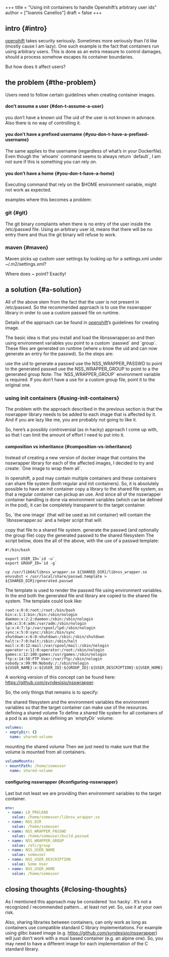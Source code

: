 +++
title = "Using init containers to handle Openshift’s arbitrary user ids"
author = ["Ioannis Canellos"]
draft = false
+++

## intro {#intro}

[openshift](https://github.com/openshift/orgin) takes security seriously. Sometimes more seriously than I’d like (mostly cause I am lazy). One such example is the fact that containers run using arbitrary users. This is done as an extra measure to control damages, should a process somehow escapes its container boundaries.

But how does it affect users?


## the problem {#the-problem}

Users need to follow certain guidelines when creating container images.


#### don’t assume a user {#don-t-assume-a-user}

you don’t have a known uid
The uid of the user is not known in advnace. Also there is no way of controlling it.


#### you don’t have a prefixed username {#you-don-t-have-a-prefixed-username}

The same applies to the username (regardless of what’s in your Dockerfile). Even though the \`whoami\` command seems to always return \`default\`, I am not sure if this is something you can rely on.


#### you don’t have a home {#you-don-t-have-a-home}

Executing command that rely on the $HOME environment variable, might not work as expected.

examples where this becomes a problem:


### git {#git}

The git binary complaints when there is no entry of the user inside the /etc/passwd file. Using an arbitrary user id, means that there will be no entry there and thus the git binary will refuse to work.


### maven {#maven}

Maven picks up custom user settings by looking up for a settings.xml under ~/.m2/settings.xml?

Where does ~ point? Exactly!


## a solution {#a-solution}

All of the above stem from the fact that the user is not present in /etc/passwd. So the recommended approach is to use the nsswrapper library in order to use a custom passwd file on runtime.

Details of the approach can be found in [openshift](https://github.com/openshift/orgin)’s guidelines for creating image.

The basic idea is that you install and load the libnsswrapper.so and then using environment variables you point to a custom \`passwd\` and \`group\`. These files are generated on runtime (where u know the uid and can now generate an entry for the passwd). So the steps are:

use the uid to generate a passwd
use the NSS_WRAPPER_PASSWD to point to the generated passwd
use the NSS_WRAPPER_GROUP to point to a the generated group
Note: The \`NSS_WRAPPER_GROUP\` environment variable is required. If you don’t have a use for a custom group file, point it to the original one.


### using init containers {#using-init-containers}

The problem with the approach described in the previous section is that the nswrapper library needs to be added to each image that is affected by it. And if you are lazy like me, you are probably not going to like it.

So, here’s a possibly controversial (as in hacky) approach I come up with, so that I can limit the amount of effort I need to put into it.


#### composition vs inheritance {#composition-vs-inheritance}

Instead of creating a new version of docker image that contains the nsswrapper library for each of the affected images, I decided to try and create: \`One image to wrap them all\`.

In openshift, a pod may contain multiple containers and these containers can share file system (both regular and init containers). So, it is absolutely possible to have an init container copy a library to the shared file system, so that a regular container can pickup an use. And since all of the nsswrapper container handling is done via environment variables (which can be defined in the pod), it can be completely transparent to the target container.

So, \`the one image\` (that will be used as init container) will contain the \`libnsswrapper.so\` and a helper script that will:

copy that file to a shared file system.
generate the passwd (and optionally the group file)
copy the generated passwd to the shared filesystem
The script below, does the all of the above, with the use of a passwd template:

```shell
#!/bin/bash

export USER_ID=`id -u`
export GROUP_ID=`id -g`

cp /usr/lib64/libnss_wrapper.so ${SHARED_DIR}/libnss_wrapper.so
envsubst < /usr/local/share/passwd.template > ${SHARED_DIR}/generated.passwd
```

The template is used to render the passwd file using environment variables. In the end both the generated file and library are copied to the shared file system. The template could look like:

```nil
root:x:0:0:root:/root:/bin/bash
bin:x:1:1:bin:/bin:/sbin/nologin
daemon:x:2:2:daemon:/sbin:/sbin/nologin
adm:x:3:4:adm:/var/adm:/sbin/nologin
lp:x:4:7:lp:/var/spool/lpd:/sbin/nologin
sync:x:5:0:sync:/sbin:/bin/sync
shutdown:x:6:0:shutdown:/sbin:/sbin/shutdown
halt:x:7:0:halt:/sbin:/sbin/halt
mail:x:8:12:mail:/var/spool/mail:/sbin/nologin
operator:x:11:0:operator:/root:/sbin/nologin
games:x:12:100:games:/usr/games:/sbin/nologin
ftp:x:14:50:FTP User:/var/ftp:/sbin/nologin
nobody:x:99:99:Nobody:/:/sbin/nologin
${USER_NAME}:x:${USER_ID}:${GROUP_ID}:${USER_DESCRIPTION}:${USER_HOME}:/bin/bash
```

A working version of this concept can be found here: <https://github.com/syndesisio/nsswrapper>.

So, the only things that remains is to specify:

the shared filesystem and the environment variables
the environment variables so that the target container can make use of the resources.
defining a shared volume
To define a shared file system for all containers of a pod is as simple as defining an \`emptyDir\` volume:

```yaml
volumes:
- emptyDir: {}
  name: shared-volume
```

mounting the shared volume
Then we just need to make sure that the volume is mounted from all containers.

```yaml
volumeMounts:
- mountPath: /home/someuser
  name: shared-volume
```


#### configuring nsswrapper {#configuring-nsswrapper}

Last but not least we are providing then environment variables to the target container.

```yaml
env:
 - name: LD_PRELOAD
   value: /home/someuser/libnss_wrapper.so
 - name: NSS_DIR
   value: /home/someuser
 - name: NSS_WRAPPER_PASSWD
   value: /home/someuser/build.passwd
 - name: NSS_WRAPPER_GROUP
   value: /etc/group
 - name: NSS_USER_NAME
   value: someuser
 - name: NSS_USER_DESCRIPTION
   value: Some User
 - name: NSS_USER_HOME
   value: /home/someuser
```


## closing thoughts {#closing-thoughts}

As I mentioned this approach may be considered \`too hacky\`. It’s not a recognized / recommended pattern… at least not yet. So, use it at your own risk.

Also, sharing libraries between containers, can only work as long as containers use compatible standard C library implementations. For example using glibc based image (e.g. <https://github.com/syndesisio/nsswrapper>) will just don’t work with a musl based container (e.g. an alpine one). So, you may need to have a different image for each implementation of the C standard library.

